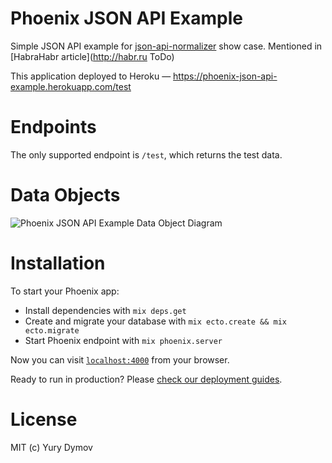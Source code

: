 # Phoenix JSON API Example
Simple JSON API example for [json-api-normalizer](https://github.com/yury-dymov/json-api-normalizer) show case. Mentioned in [HabraHabr article](http://habr.ru ToDo)

This application deployed to Heroku — https://phoenix-json-api-example.herokuapp.com/test

# Endpoints
The only supported endpoint is `/test`, which returns the test data.

# Data Objects
![Phoenix JSON API Example Data Object Diagram](https://github.com/yury-dymov/phoenix-json-api-example/raw/master/docs/diagram.png)

# Installation

To start your Phoenix app:

  * Install dependencies with `mix deps.get`
  * Create and migrate your database with `mix ecto.create && mix ecto.migrate`
  * Start Phoenix endpoint with `mix phoenix.server`

Now you can visit [`localhost:4000`](http://localhost:4000) from your browser.

Ready to run in production? Please [check our deployment guides](http://www.phoenixframework.org/docs/deployment).

# License
MIT (c) Yury Dymov
